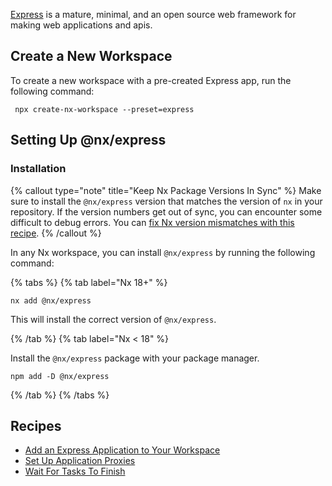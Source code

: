 [Express](https://expressjs.com/) is a mature, minimal, and an open source web framework for making web applications and
apis.

## Create a New Workspace

To create a new workspace with a pre-created Express app, run the following command:

```shell
 npx create-nx-workspace --preset=express
```

## Setting Up @nx/express

### Installation

{% callout type="note" title="Keep Nx Package Versions In Sync" %}
Make sure to install the `@nx/express` version that matches the version of `nx` in your repository. If the version numbers get out of sync, you can encounter some difficult to debug errors. You can [fix Nx version mismatches with this recipe](/recipes/tips-n-tricks/keep-nx-versions-in-sync).
{% /callout %}

In any Nx workspace, you can install `@nx/express` by running the following command:

{% tabs %}
{% tab label="Nx 18+" %}

```shell
nx add @nx/express
```

This will install the correct version of `@nx/express`.

{% /tab %}
{% tab label="Nx < 18" %}

Install the `@nx/express` package with your package manager.

```shell
npm add -D @nx/express
```

{% /tab %}
{% /tabs %}

## Recipes

- [Add an Express Application to Your Workspace](/showcase/example-repos/add-express)
- [Set Up Application Proxies](/recipes/node/application-proxies)
- [Wait For Tasks To Finish](/recipes/node/wait-for-tasks)
